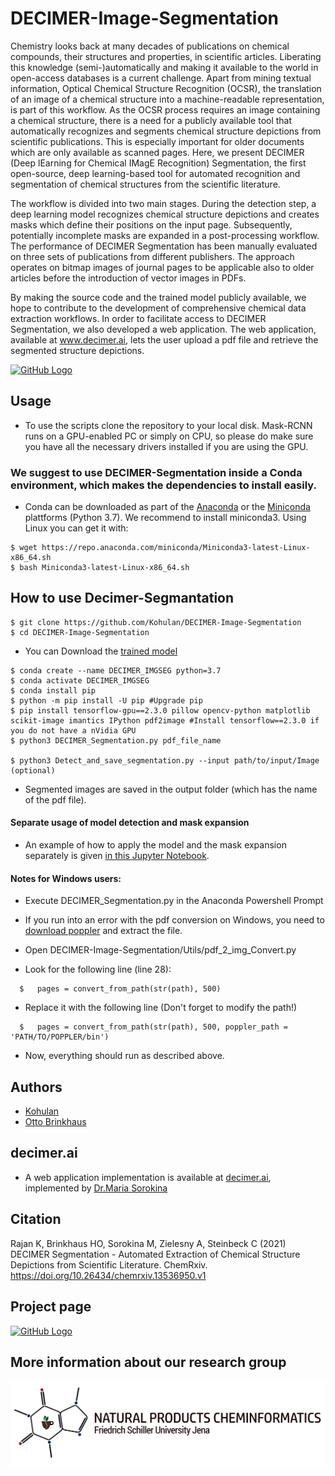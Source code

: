 # DECIMER-Image-Segmentation

Chemistry looks back at many decades of publications on chemical compounds, their structures and properties, in scientific articles. Liberating this knowledge (semi-)automatically and making it available to the world in open-access databases is a current challenge. Apart from mining textual information, Optical Chemical Structure Recognition (OCSR), the translation of an image of a chemical structure into a machine-readable representation, is part of this workflow. As the OCSR process requires an image containing a chemical structure, there is a need for a publicly available tool that automatically recognizes and segments chemical structure depictions from scientific publications. This is especially important for older documents which are only available as scanned pages. Here, we present DECIMER (Deep lEarning for Chemical IMagE Recognition) Segmentation, the first open-source, deep learning-based tool for automated recognition and segmentation of chemical structures from the scientific literature.

The workflow is divided into two main stages. During the detection step, a deep learning model recognizes chemical structure depictions and creates masks which define their positions on the input page. Subsequently, potentially incomplete masks are expanded in a post-processing workflow. The performance of DECIMER Segmentation has been manually evaluated on three sets of publications from different publishers. The approach operates on bitmap images of journal pages to be applicable also to older articles before the introduction of vector images in PDFs. 

By making the source code and the trained model publicly available, we hope to contribute to the development of comprehensive chemical data extraction workflows. In order to facilitate access to DECIMER Segmentation, we also developed a web application. The web application, available at www.decimer.ai, lets the user upload a pdf file and retrieve the segmented structure depictions.

[![GitHub Logo](https://github.com/Kohulan/DECIMER-Image-Segmentation/blob/master/Validation/Abstract1.png)](www.decimer.ai)

## Usage
-  To use the scripts clone the repository to your local disk. Mask-RCNN runs on a GPU-enabled PC or simply on CPU, so please do make sure you have all the necessary drivers installed if you are using the GPU.

### We suggest to use DECIMER-Segmentation inside a Conda environment, which makes the dependencies to install easily.
- Conda can be downloaded as part of the [Anaconda](https://www.anaconda.com/) or the [Miniconda](https://conda.io/en/latest/miniconda.html) plattforms (Python 3.7). We recommend to install miniconda3. Using Linux you can get it with:
```
$ wget https://repo.anaconda.com/miniconda/Miniconda3-latest-Linux-x86_64.sh
$ bash Miniconda3-latest-Linux-x86_64.sh
```
## How to use Decimer-Segmantation

```
$ git clone https://github.com/Kohulan/DECIMER-Image-Segmentation
$ cd DECIMER-Image-Segmentation
```
- You can Download the [trained model](https://storage.googleapis.com/mrcnn-weights/mask_rcnn_molecule.h5)
```
$ conda create --name DECIMER_IMGSEG python=3.7
$ conda activate DECIMER_IMGSEG
$ conda install pip
$ python -m pip install -U pip #Upgrade pip
$ pip install tensorflow-gpu==2.3.0 pillow opencv-python matplotlib scikit-image imantics IPython pdf2image #Install tensorflow==2.3.0 if you do not have a nVidia GPU
$ python3 DECIMER_Segmentation.py pdf_file_name 

$ python3 Detect_and_save_segmentation.py --input path/to/input/Image (optional)
```
- Segmented images are saved in the output folder (which has the name of the pdf file).

#### Separate usage of model detection and mask expansion

- An example of how to apply the model and the mask expansion separately is given [in this Jupyter Notebook](https://github.com/Kohulan/DECIMER-Image-Segmentation/blob/master/DECIMER_Segmentation_notebook.ipynb).

#### Notes for Windows users:

- Execute DECIMER_Segmentation.py in the Anaconda Powershell Prompt


- If you run into an error with the pdf conversion on Windows, you need to [download poppler](http://blog.alivate.com.au/poppler-windows/) and extract the file.
- Open DECIMER-Image-Segmentation/Utils/pdf_2_img_Convert.py
  
- Look for the following line (line 28):

```
  $   pages = convert_from_path(str(path), 500)
```
- Replace it with the following line (Don't forget to modify the path!)
```
  $   pages = convert_from_path(str(path), 500, poppler_path = 'PATH/TO/POPPLER/bin')
```
- Now, everything should run as described above.




  
  
## Authors 
- [Kohulan](https://github.com/Kohulan)
- [Otto Brinkhaus](https://github.com/OBrink)

## decimer.ai

- A web application implementation is available at [decimer.ai](http://www.decimer.ai), implemented by [Dr.Maria Sorokina](https://github.com/mSorok)

## Citation
Rajan K, Brinkhaus HO, Sorokina M, Zielesny A, Steinbeck C (2021) DECIMER Segmentation - Automated Extraction of Chemical Structure Depictions from Scientific Literature. ChemRxiv. https://doi.org/10.26434/chemrxiv.13536950.v1

## Project page

[![GitHub Logo](https://github.com/Kohulan/DECIMER-Image-to-SMILES/raw/master/assets/DECIMER.gif)](https://kohulan.github.io/Decimer-Official-Site/)
## More information about our research group

[![GitHub Logo](https://github.com/Kohulan/DECIMER-Image-to-SMILES/blob/master/assets/CheminfGit.png?raw=true)](https://cheminf.uni-jena.de)
